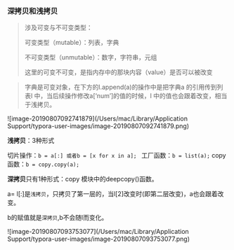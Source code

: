 ### 深拷贝和浅拷贝

> 涉及可变与不可变类型：
>
> 可变类型（mutable）：列表，字典
>
> 不可变类型（unmutable）：数字，字符串，元组
>
> 这里的可变不可变，是指内存中的那块内容（value）是否可以被改变
>

> 字典是可变对象，在下方的l.append(a)的操作中是把字典a 的引用传到列表l 中，当后续操作修改a[‘num’]的值的时候，l 中的值也会跟着改变，相当于浅拷贝。

![image-20190807092741879](/Users/mac/Library/Application Support/typora-user-images/image-20190807092741879.png)

**浅拷贝**：3种形式

切片操作：`b = a[:] 或者b = [x for x in a]; `     工厂函数：`b = list(a);`  copy 函数：`b = copy.copy(a);`

**深拷贝**只有1种形式：copy 模块中的deepcopy()函数。

a= l[:]是`浅拷贝`，只拷贝了第一层的，当l[2]改变时(即第二层改变)，a也会跟着改变。

b的赋值就是`深拷贝`,b不会随l而变化。

![image-20190807093753077](/Users/mac/Library/Application Support/typora-user-images/image-20190807093753077.png)
